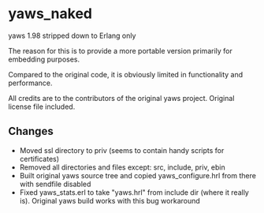 yaws_naked
==========

yaws 1.98 stripped down to Erlang only

The reason for this is to provide a more portable version primarily for 
embedding purposes.

Compared to the original code, it is obviously limited in functionality and 
performance.

All credits are to the contributors of the original yaws project.
Original license file included.

Changes
-------
- Moved ssl directory to priv (seems to contain handy scripts for certificates)
- Removed all directories and files except: src, include, priv, ebin
- Built original yaws source tree and copied yaws_configure.hrl from there 
    with sendfile disabled
- Fixed yaws_stats.erl to take "yaws.hrl" from include dir (where it really is).
    Original yaws build works with this bug workaround 
